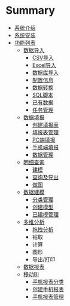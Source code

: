 # Summary

* [系统介绍](README.md)
* [系统安装](chapter1.md)
* [功能列表](gong_neng.md)
   * [数据导入](shu_ju_dao_ru.md)
       * [CSV导入](csvdao_ru.md)
       * [Excel导入](exceldao_ru.md)
       * [数据库导入](shu_ju_ku_dao_ru.md)
       * [配置信息](pei_zhi_xin_xi.md)
       * [数据转换](shu_ju_zhuan_huan.md)
       * [SQL脚本](sqljiao_ben.md)
       * [已有数据](yi_you_shu_ju.md)
       * [任务管理](ren_wu_guan_li.md)
   * [数据填报](shu_ju_tian_bao.md)
       * [创建填报表](chuang_jian_tian_bao_biao.md)
       * [填报表管理](tian_bao_biao_guan_li.md)
       * [PC端填报](shu_ju_tian_bao_pc.md)
       * [手机端填报](shou_ji_duan_tian_bao.md)
       * [数据管理](shu_ju_guan_li.md)
   * [明细查询](ming_xi_cha_xun.md)
       * [建模](jian_mo.md)
       * [查询及导出](cha_xun.md)
       * [做图](zuo_tu.md)
   * [数据建模](shu_ju_jian_mo.md)
       * [分类管理](fen_lei_guan_li.md)
       * [创建模型](chuang_jian_mo_xing.md)
       * [已建模管理](yi_jian_mo_guan_li.md)
   * [多维分析](duo_wei_fen_xi.md)
       * [拖拽分析](tuo_ye_fen_xi.md)
       * 钻取
       * 计算
       * 图形
       * 导出\/打印
   * [数据报表](rui_si_bao_biao.md)
   * [移动BI](yi_dong_bi.md)
       * [手机报表分类](fen_lei_guan_li_app.md)
       * [创建手机报表](chuang_jian_shou_ji_bao_biao.md)
       * [手机报表管理](shou_ji_bao_biao_guan_li.md)

